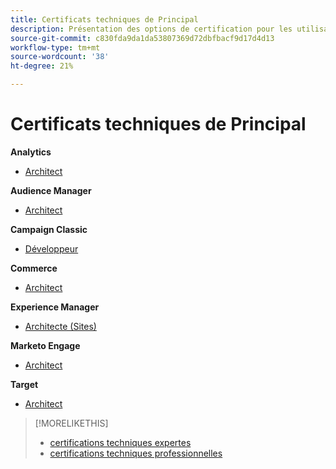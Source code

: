 ```yaml
---
title: Certificats techniques de Principal
description: Présentation des options de certification pour les utilisateurs de Principal
source-git-commit: c830fda9da1da53807369d72dbfbacf9d17d4d13
workflow-type: tm+mt
source-wordcount: '38'
ht-degree: 21%

---
```


# Certificats techniques de Principal


**Analytics**

* [Architect](/help/certifications/aa/aa-m-architect.md) <!--AD0-E207-->

**Audience Manager**

* [Architect](/help/certifications/aam/aam-m-architect.md) <!--AD0-E454-->

**Campaign Classic**

* [Développeur](/help/certifications/acc/acc-m-developer.md) <!--AD0-E328-->

**Commerce**

* [Architect](/help/certifications/ac/ac-m-architect.md) <!--AD0-E718-->

**Experience Manager**

* [Architecte (Sites)](/help/certifications/aem/aem-sites-m-architect.md) <!--AD0-E117-->

**Marketo Engage**

* [Architect](/help/certifications/ame/ame-m-architect.md) <!--AD0-E556-->

**Target**

* [Architect](/help/certifications/at/at-m-architect.md) <!--AD0-E407-->

>[!MORELIKETHIS]
>
>* [ certifications techniques expertes](expert.md)
>* [ certifications techniques professionnelles ](professional.md)
